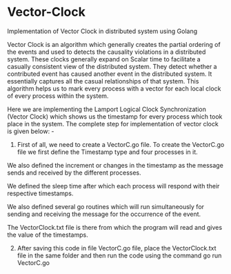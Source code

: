 # Vector-Clock
Implementation of Vector Clock in distributed system using Golang


Vector Clock is an algorithm which generally creates the partial ordering of the events and used to detects the causality violations in a distributed system. These clocks generally expand on Scalar time to facilitate a casually consistent view of the distributed system. They detect whether a contributed event has caused another event in the distributed system. It essentially captures all the casual relationships of that system. This algorithm helps us to mark every process with a vector for each local clock of every process within the system.

Here we are implementing the Lamport Logical Clock Synchronization (Vector Clock) which shows us the timestamp for every process which took place in the system. The complete step for implementation of vector clock is given below: -

1. First of all, we need to create a VectorC.go file.
To create the VectorC.go file we first define the Timestamp type and four processes in it.

We also defined the increment or changes in the timestamp as the message sends and received by the different processes.

We defined the sleep time after which each process will respond with their respective timestamps.

We also defined several go routines which will run simultaneously for sending and receiving the message for the occurrence of the event.

The VectorClock.txt file is there from which the program will read and gives the value of the timestamps.

2. After saving this code in file VectorC.go file, place the VectorClock.txt file in the same folder and then run the code using the command go run VectorC.go

